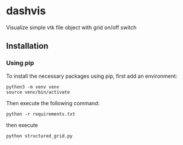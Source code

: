 # dashvis

Visualize simple vtk file object with grid on/off switch

## Installation

### Using pip

To install the necessary packages using pip, first add an environment:


```shell script
python3 -m venv venv
source venv/bin/activate
```

Then execute the following command:

```shell script
python -r requirements.txt
```

then execute
```shell script
python structured_grid.py
```
